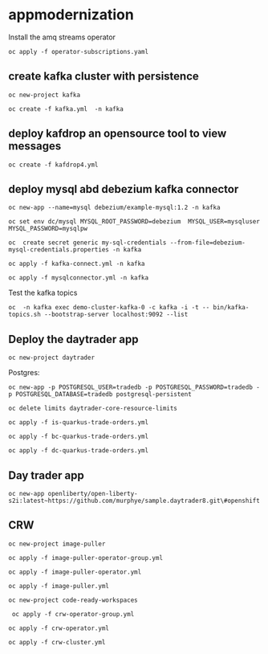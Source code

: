 # appmodernization

Install the amq streams operator

`oc apply -f operator-subscriptions.yaml`

## create kafka cluster with persistence

`oc new-project kafka`

`oc create -f kafka.yml  -n kafka`

## deploy kafdrop an opensource tool to view messages

`oc create -f kafdrop4.yml`

## deploy mysql abd debezium kafka connector

`oc new-app --name=mysql debezium/example-mysql:1.2 -n kafka`

`oc set env dc/mysql MYSQL_ROOT_PASSWORD=debezium  MYSQL_USER=mysqluser MYSQL_PASSWORD=mysqlpw`

`oc  create secret generic my-sql-credentials --from-file=debezium-mysql-credentials.properties -n kafka`

`oc apply -f kafka-connect.yml -n kafka`

`oc apply -f mysqlconnector.yml -n kafka`

Test the kafka topics

`oc  -n kafka exec demo-cluster-kafka-0 -c kafka -i -t -- bin/kafka-topics.sh --bootstrap-server localhost:9092 --list`

## Deploy the daytrader app

`oc new-project daytrader`

Postgres:

`oc new-app -p POSTGRESQL_USER=tradedb -p POSTGRESQL_PASSWORD=tradedb -p POSTGRESQL_DATABASE=tradedb postgresql-persistent`

`oc delete limits daytrader-core-resource-limits`

`oc apply -f is-quarkus-trade-orders.yml`

`oc apply -f bc-quarkus-trade-orders.yml`

`oc apply -f dc-quarkus-trade-orders.yml`

## Day trader app

`oc new-app openliberty/open-liberty-s2i:latest~https://github.com/murphye/sample.daytrader8.git\#openshift`

## CRW

`oc new-project image-puller`

`oc apply -f image-puller-operator-group.yml`

`oc apply -f image-puller-operator.yml`

`oc apply -f image-puller.yml`

`oc new-project code-ready-workspaces`

` oc apply -f crw-operator-group.yml`

`oc apply -f crw-operator.yml`

`oc apply -f crw-cluster.yml`